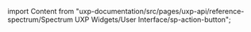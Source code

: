 
import Content from "uxp-documentation/src/pages/uxp-api/reference-spectrum/Spectrum UXP Widgets/User Interface/sp-action-button";

<Content query="product=photoshop"/>
